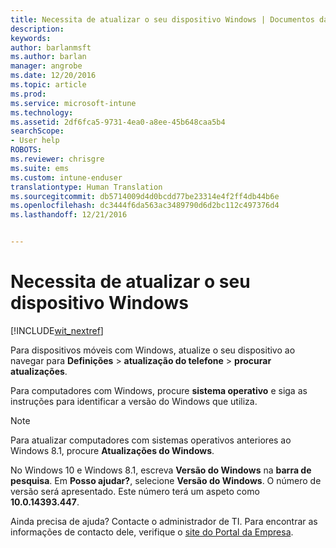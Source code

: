 ```yaml
---
title: Necessita de atualizar o seu dispositivo Windows | Documentos da Microsoft
description: 
keywords: 
author: barlanmsft
ms.author: barlan
manager: angrobe
ms.date: 12/20/2016
ms.topic: article
ms.prod: 
ms.service: microsoft-intune
ms.technology: 
ms.assetid: 2df6fca5-9731-4ea0-a8ee-45b648caa5b4
searchScope:
- User help
ROBOTS: 
ms.reviewer: chrisgre
ms.suite: ems
ms.custom: intune-enduser
translationtype: Human Translation
ms.sourcegitcommit: db5714009d4d0bcdd77be23314e4f2ff4db44b6e
ms.openlocfilehash: dc3444f6da563ac3489790d6d2bc112c497376d4
ms.lasthandoff: 12/21/2016


---
```


# <a name="you-need-to-update-your-windows-device"></a>Necessita de atualizar o seu dispositivo Windows

[!INCLUDE[wit_nextref](../includes/end-user-os-update-guidance.md)]

Para dispositivos móveis com Windows, atualize o seu dispositivo ao navegar para **Definições** > **atualização do telefone** > **procurar atualizações**.

Para computadores com Windows, procure **sistema operativo** e siga as instruções para identificar a versão do Windows que utiliza.

> [!Note]
> Para atualizar computadores com sistemas operativos anteriores ao Windows 8.1, procure **Atualizações do Windows**.

No Windows 10 e Windows 8.1, escreva __Versão do Windows__ na __barra de pesquisa__. Em __Posso ajudar?__, selecione __Versão do Windows__. O número de versão será apresentado. Este número terá um aspeto como __10.0.14393.447__.

Ainda precisa de ajuda? Contacte o administrador de TI. Para encontrar as informações de contacto dele, verifique o [site do Portal da Empresa](http://portal.manage.microsoft.com).


